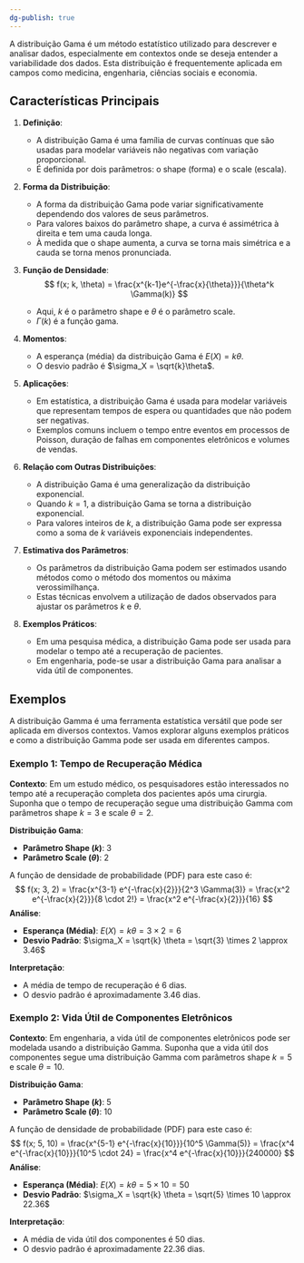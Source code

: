 ```yaml
---
dg-publish: true
---
```


A distribuição Gama é um método estatístico utilizado para descrever e analisar dados, especialmente em contextos onde se deseja entender a variabilidade dos dados. Esta distribuição é frequentemente aplicada em campos como medicina, engenharia, ciências sociais e economia.

## Características Principais

1. **Definição**:
   - A distribuição Gama é uma família de curvas contínuas que são usadas para modelar variáveis não negativas com variação proporcional.
   - É definida por dois parâmetros: o shape (forma) e o scale (escala).

2. **Forma da Distribuição**:
   - A forma da distribuição Gama pode variar significativamente dependendo dos valores de seus parâmetros.
   - Para valores baixos do parâmetro shape, a curva é assimétrica à direita e tem uma cauda longa.
   - À medida que o shape aumenta, a curva se torna mais simétrica e a cauda se torna menos pronunciada.

3. **Função de Densidade**:
$$
   f(x; k, \theta) = \frac{x^{k-1}e^{-\frac{x}{\theta}}}{\theta^k \Gamma(k)}
$$
   - Aqui, $k$ é o parâmetro shape e $\theta$ é o parâmetro scale.
   - $\Gamma(k)$ é a função gama.

4. **Momentos**:
   - A esperança (média) da distribuição Gama é $E(X) = k\theta$.
   - O desvio padrão é $\sigma_X = \sqrt{k}\theta$.

5. **Aplicações**:
   - Em estatística, a distribuição Gama é usada para modelar variáveis que representam tempos de espera ou quantidades que não podem ser negativas.
   - Exemplos comuns incluem o tempo entre eventos em processos de Poisson, duração de falhas em componentes eletrônicos e volumes de vendas.

6. **Relação com Outras Distribuições**:
   - A distribuição Gama é uma generalização da distribuição exponencial.
   - Quando $k = 1$, a distribuição Gama se torna a distribuição exponencial.
   - Para valores inteiros de $k$, a distribuição Gama pode ser expressa como a soma de $k$ variáveis exponenciais independentes.

7. **Estimativa dos Parâmetros**:
   - Os parâmetros da distribuição Gama podem ser estimados usando métodos como o método dos momentos ou máxima verossimilhança.
   - Estas técnicas envolvem a utilização de dados observados para ajustar os parâmetros $k$ e $\theta$.

8. **Exemplos Práticos**:
   - Em uma pesquisa médica, a distribuição Gama pode ser usada para modelar o tempo até a recuperação de pacientes.
   - Em engenharia, pode-se usar a distribuição Gama para analisar a vida útil de componentes.

## Exemplos

A distribuição Gamma é uma ferramenta estatística versátil que pode ser aplicada em diversos contextos. Vamos explorar alguns exemplos práticos e como a distribuição Gamma pode ser usada em diferentes campos.

### Exemplo 1: Tempo de Recuperação Médica

**Contexto**: Em um estudo médico, os pesquisadores estão interessados no tempo até a recuperação completa dos pacientes após uma cirurgia. Suponha que o tempo de recuperação segue uma distribuição Gamma com parâmetros shape $k = 3$ e scale $\theta = 2$.

**Distribuição Gama**:
- **Parâmetro Shape ($k$)**: 3
- **Parâmetro Scale ($\theta$)**: 2

A função de densidade de probabilidade (PDF) para este caso é:
$$
f(x; 3, 2) = \frac{x^{3-1} e^{-\frac{x}{2}}}{2^3 \Gamma(3)} = \frac{x^2 e^{-\frac{x}{2}}}{8 \cdot 2!} = \frac{x^2 e^{-\frac{x}{2}}}{16}
$$
**Análise**:
- **Esperança (Média)**: $E(X) = k \theta = 3 \times 2 = 6$
- **Desvio Padrão**: $\sigma_X = \sqrt{k} \theta = \sqrt{3} \times 2 \approx 3.46$

**Interpretação**:
- A média de tempo de recuperação é 6 dias.
- O desvio padrão é aproximadamente 3.46 dias.

### Exemplo 2: Vida Útil de Componentes Eletrônicos

**Contexto**: Em engenharia, a vida útil de componentes eletrônicos pode ser modelada usando a distribuição Gamma. Suponha que a vida útil dos componentes segue uma distribuição Gamma com parâmetros shape $k = 5$ e scale $\theta = 10$.

**Distribuição Gama**:
- **Parâmetro Shape ($k$)**: 5
- **Parâmetro Scale ($\theta$)**: 10

A função de densidade de probabilidade (PDF) para este caso é:
$$
f(x; 5, 10) = \frac{x^{5-1} e^{-\frac{x}{10}}}{10^5 \Gamma(5)} = \frac{x^4 e^{-\frac{x}{10}}}{10^5 \cdot 24} = \frac{x^4 e^{-\frac{x}{10}}}{240000}
$$
**Análise**:
- **Esperança (Média)**: $E(X) = k \theta = 5 \times 10 = 50$
- **Desvio Padrão**: $\sigma_X = \sqrt{k} \theta = \sqrt{5} \times 10 \approx 22.36$

**Interpretação**:
- A média de vida útil dos componentes é 50 dias.
- O desvio padrão é aproximadamente 22.36 dias.
